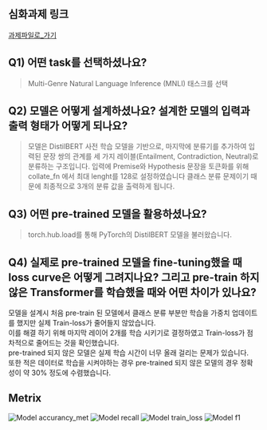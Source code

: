 ## 심화과제 링크 
[과제파일로_가기](./2_distil_bert_advenced.ipynb)

## Q1) 어떤 task를 선택하셨나요?
> Multi-Genre Natural Language Inference (MNLI) 태스크를 선택


## Q2) 모델은 어떻게 설계하셨나요? 설계한 모델의 입력과 출력 형태가 어떻게 되나요?
> 모델은 DistilBERT 사전 학습 모델을 기반으로, 마지막에 분류기를 추가하여 입력된 문장 쌍의 관계를 세 가지 레이블(Entailment, Contradiction, Neutral)로 분류하는 구조입니다.
> 입력에 Premise와 Hypothesis 문장을 토큰화를 위해 collate_fn 에서 최대 lenght를 128로 설정하였습니다
> 클래스 분류 문제이기 때문에 최종적으로 3개의 분류 값을 출력하게 됩니다. 


## Q3) 어떤 pre-trained 모델을 활용하셨나요?
> torch.hub.load를 통해 PyTorch의 DistilBERT 모델을 불러왔습니다.


## Q4) 실제로 pre-trained 모델을 fine-tuning했을 때 loss curve은 어떻게 그려지나요? 그리고 pre-train 하지 않은 Transformer를 학습했을 때와 어떤 차이가 있나요? 
모델을 설계시 처음 pre-train 된 모델에서 클래스 분류 부분만 학습을 가중치 업데이트를 했지만 실제 Train-loss가 줄어들지 않았습니다.    
이를 해결 하기 위해 마지막 레이어 2개를 학습 시키기로 결정하였고 Train-loss가 점차적으로 줄어드는 것을 확인했습니다.    
pre-trained 되지 않은 모델은 실제 학습 시간이 너무 올래 걸리는 문제가 있습니다.    
또한 적은 데이터로 학습을 시켜야하는 경우 pre-trained 되지 않은 모델의 경우 정확성이 약 30% 정도에 수렴했습니다.    

## Metrix

![Model accurancy_met](./accurancy_met.png)
![Model recall](./recall_met.png)
![Model train_loss](./train_loss_met.png)
![Model f1](./f1socre_met.png)
